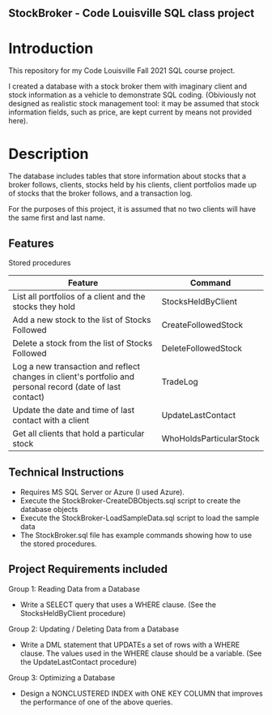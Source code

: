 ## StockBroker  - Code Louisville SQL class project


# Introduction
This repository for my Code Louisville Fall 2021 SQL course project. 

I created a database with a stock broker them with imaginary client and stock information as a vehicle to demonstrate SQL coding. (Obiviously not designed as realistic stock management tool:  it may be assumed that stock information fields, such as price, are kept current by means not provided here).

# Description

The database includes tables that store information about stocks that a broker follows, clients, stocks held by his clients, client portfolios made up of stocks that the broker follows, and a transaction log. 

For the purposes of this project, it is assumed that no two clients will have the same first and last name.

## Features

Stored procedures

| Feature | Command |
| -------- | -------- |
| List all portfolios of a client and the stocks they hold | StocksHeldByClient|
| Add a new stock to the list of Stocks Followed | CreateFollowedStock |
| Delete a stock from the list of Stocks Followed| DeleteFollowedStock |
| Log a new transaction and reflect changes in client's portfolio and personal record (date of last contact)| TradeLog |
| Update the date and time of last contact with a client | UpdateLastContact |
| Get all clients that hold a particular stock | WhoHoldsParticularStock |

## Technical Instructions
- Requires MS SQL Server or Azure (I used Azure).
- Execute the StockBroker-CreateDBObjects.sql script to create the database objects
- Execute the StockBroker-LoadSampleData.sql script to load the sample data
- The StockBroker.sql file has example commands showing how to use the stored procedures.

## Project Requirements included
Group 1: Reading Data from a Database
- Write a SELECT query that uses a WHERE clause. (See the StocksHeldByClient procedure)

Group 2: Updating / Deleting Data from a Database
- Write a DML statement that UPDATEs a set of rows with a WHERE clause. The
values used in the WHERE clause should be a variable.  (See the UpdateLastContact procedure)

Group 3: Optimizing a Database
- Design a NONCLUSTERED INDEX with ONE KEY COLUMN that improves the
performance of one of the above queries.
